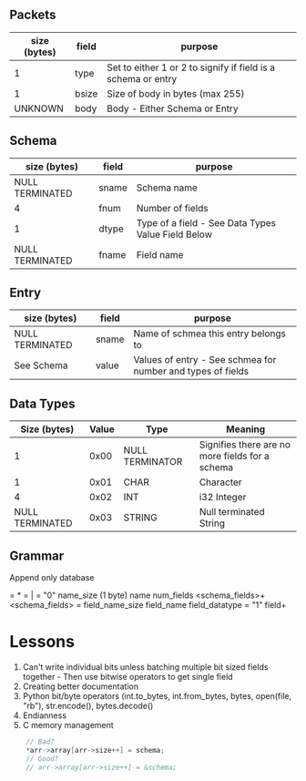 ## Packets
size (bytes)	| field 	| purpose	
-- 				| --		| --
1				| type 		| Set to either 1 or 2 to signify if field is a schema or entry
1				| bsize		| Size of body in bytes (max 255)
UNKNOWN			| body		| Body - Either Schema or Entry

## Schema
size (bytes)	| field 	| purpose
-- 				| -- 		| -- 
NULL TERMINATED | sname		| Schema name
4				| fnum		| Number of fields
1				| dtype		| Type of a field - See Data Types Value Field Below
NULL TERMINATED	| fname		| Field name

## Entry
size (bytes)	| field 	| purpose
-- 				| -- 		| -- 
NULL TERMINATED | sname		| Name of schmea this entry belongs to
See Schema		| value		| Values of entry - See schmea for number and types of fields

## Data Types
Size (bytes)	| Value 	| Type 				| Meaning
-- 				| -- 		| --				| --
1				| 0x00		| NULL TERMINATOR	| Signifies there are no more fields for a schema
1				| 0x01		| CHAR				| Character 
4				| 0x02		| INT				| i32 Integer 
NULL TERMINATED	| 0x03		| STRING			| Null terminated String 

## Grammar
Append only database

<database> = <packet>*
<packet> = <schema> | <entry>
<schema> = "0" name_size (1 byte) name num_fields <schema_fields>+
<schema_fields> = field_name_size field_name field_datatype
<entry> = "1" field+

# Lessons
1. Can't write individual bits unless batching multiple bit sized fields together - Then use bitwise operators to get single field
2. Creating better documentation
3. Python bit/byte operators (int.to_bytes, int.from_bytes, bytes, open(file, "rb"), str.encode(), bytes.decode() 
4. Endianness
5. C memory management
```c
	// Bad? 
	*arr->array[arr->size++] = schema;
	// Good?
	// arr->array[arr->size++] = &schema;
```
